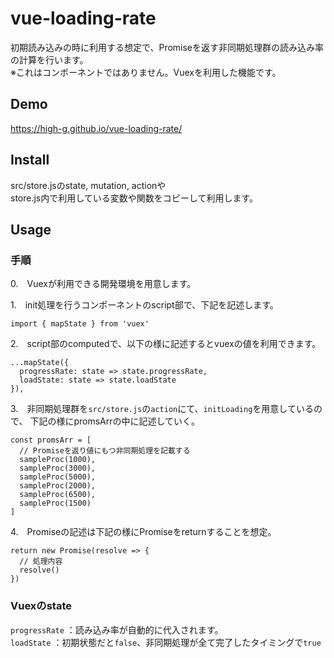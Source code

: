 vue-loading-rate
====
初期読み込みの時に利用する想定で、Promiseを返す非同期処理群の読み込み率の計算を行います。  
※これはコンポーネントではありません。Vuexを利用した機能です。

## Demo
https://high-g.github.io/vue-loading-rate/

## Install
src/store.jsのstate, mutation, actionや  
store.js内で利用している変数や関数をコピーして利用します。

## Usage
### 手順
0.　Vuexが利用できる開発環境を用意します。  

1.　init処理を行うコンポーネントのscript部で、下記を記述します。
```
import { mapState } from 'vuex'
```
2.　script部のcomputedで、以下の様に記述するとvuexの値を利用できます。
```
...mapState({
  progressRate: state => state.progressRate,
  loadState: state => state.loadState
}),
```
3.　非同期処理群を`src/store.js`の`action`にて、`initLoading`を用意しているので、
下記の様にpromsArrの中に記述していく。
```
const promsArr = [
  // Promiseを返り値にもつ非同期処理を記載する
  sampleProc(1000),
  sampleProc(3000),
  sampleProc(5000),
  sampleProc(2000),
  sampleProc(6500),
  sampleProc(1500)
]
```
4.　Promiseの記述は下記の様にPromiseをreturnすることを想定。
```
return new Promise(resolve => {
  // 処理内容
  resolve()
})
```


### Vuexのstate
`progressRate` ：読み込み率が自動的に代入されます。  
`loadState` ：初期状態だと`false`、非同期処理が全て完了したタイミングで`true`
